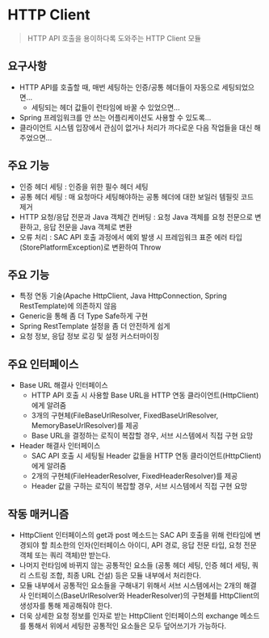 # HTTP Client
> HTTP API 호출을 용이하다록 도와주는 HTTP Client 모듈

## 요구사항
- HTTP API를 호출할 때, 매번 세팅하는 인증/공통 헤더들이 자동으로 세팅되었으면...
    - 세팅되는 헤더 값들이 런타임에 바꿀 수 있었으면...
- Spring 프레임워크를 안 쓰는 어플리케이션도 사용할 수 있도록...
- 클라이언트 시스템 입장에서 관심이 없거나 처리가 까다로운 다음 작업들을 대신 해주었으면...

## 주요 기능

- 인증 헤더 세팅
: 인증을 위한 필수 헤더 세팅
- 공통 헤더 세팅
: 매 요청마다 세팅해야하는 공통 헤더에 대한 보일러 템필릿 코드 제거
- HTTP 요청/응답 전문과 Java 객체간 컨버팅
: 요청 Java 객체를 요청 전문으로 변환하고, 응답 전문을 Java 객체로 변환
- 오류 처리
: SAC API 호출 과정에서 예외 발생 시 프레임워크 표준 에러 타입(StorePlatformException)로 변환하여 Throw

## 주요 기능
- 특정 연동 기술(Apache HttpClient, Java HttpConnection, Spring RestTemplate)에 의존하지 않음
- Generic을 통해 좀 더 Type Safe하게 구현
- Spring RestTemplate 설정을 좀 더 안전하게 쉽게
- 요청 정보, 응답 정보 로깅 및 설정 커스터마이징


## 주요 인터페이스
- Base URL 해결사 인터페이스
    - HTTP API 호출 시 사용할 Base URL을 HTTP 연동 클라이언트(HttpClient)에게 알려줌
    - 3개의 구현체(FileBaseUrlResolver, FixedBaseUrlResolver, MemoryBaseUrlResolver)를 제공
    - Base URL을 결정하는 로직이 복잡할 경우, 서브 시스템에서 직접 구현 요망
- Header 해결사 인터페이스
    - SAC API 호출 시 세팅될 Header 값들을 HTTP 연동 클라이언트(HttpClient)에게 알려줌
    - 2개의 구현체(FileHeaderResolver, FixedHeaderResolver)를 제공
    - Header 값을 구하는 로직이 복잡할 경우, 서브 시스템에서 직접 구현 요망

## 작동 매커니즘
- HttpClient 인터페이스의 get과 post 메소드는 SAC API 호출을 위해 런타임에 변경되야 할 최소한의 인자(인터페이스 아이디, API 경로, 응답 전문 타입, 요청 전문 객체 또는 쿼리 객체)만 받는다.
- 나머지 런타임에 바뀌지 않는 공통적인 요소들 (공통 헤더 세팅, 인증 헤더 세팅, 쿼리 스트링 조합, 최종 URL 건설) 등은 모듈 내부에서 처리한다.
- 모듈 내부에서 공통적인 요소들을 구해내기 위해서 서브 시스템에서는 2개의 해결사 인터페이스(BaseUrlResolver와 HeaderResolver)의 구현체를 HttpClient의 생성자를 통해 제공해줘야 한다.
- 더욱 상세한 요청 정보를 인자로 받는 HttpClient 인터페이스의 exchange 메소드를 통해서 위에서 세팅한 공통적인 요소들은 모두 덮어쓰기가 가능하다.